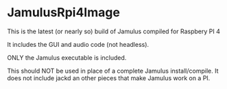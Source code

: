 # JamulusRpi4Image
This is the latest (or nearly so) build of Jamulus compiled for Raspbery PI 4

It includes the GUI and audio code (not headless).

ONLY the Jamulus executable is included. 

This should NOT be used in place of a complete Jamulus install/compile.
It does not include jackd an other pieces that make Jamulus work on a PI.
